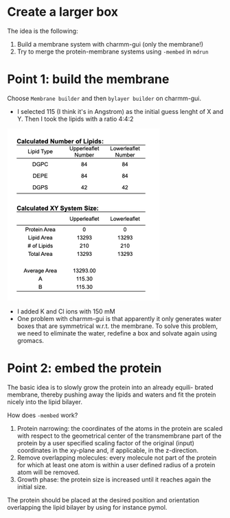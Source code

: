 
# Create a larger box 

The idea is the following:
1. Build a membrane system with charmm-gui (only the membrane!)
2. Try to merge the protein-membrane systems using `-membed` in `mdrun`

# Point 1: build the membrane
Choose `Membrane builder` and then `bylayer builder` on charmm-gui. 
- I selected 115 (I think it's in Angstrom) as the initial guess lenght of X and Y. Then I took the lipids with a ratio 4:4:2

![Alt text](lipids_chosen.png)

- I added K and Cl ions with 150 mM
- One problem with charmm-gui is that apparently it only generates water boxes that are symmetrical w.r.t. the membrane. To solve this problem, we need to eliminate the water, redefine a box and solvate again using gromacs. 

# Point 2: embed the protein
The basic idea is to slowly grow the protein into an already equili- brated membrane, thereby pushing away the lipids and waters and fit the protein nicely into the lipid bilayer.

How does `-membed` work?
1. Protein narrowing: the coordinates of the atoms in the protein are scaled with respect to the geometrical center of the transmembrane part of the protein by a user specified scaling factor of the original (input) coordinates in the xy-plane and, if applicable, in the z-direction. 
2. Remove overlapping molecules: every molecule not part of the protein for which at least one atom is within a user defined radius of a protein atom will be removed. 
3. Growth phase: the protein size is increased until it reaches again the initial size. 


The protein should be placed at the desired position and orientation overlapping the lipid bilayer by using for instance pymol.